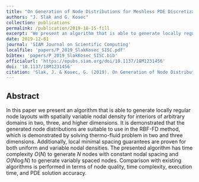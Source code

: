 ```yaml
---
title: "On Generation of Node Distributions for Meshless PDE Discretizations"
authors: "J. Slak and G. Kosec"
collection: publications
permalink: /publication/2019-10-15-fill
excerpt: 'We present an algorithm that is able to generate locally regular node layouts with spatially variable nodal density for interiors of arbitrary domains in two, three, and higher dimensions'
date: 2019-12-01
journal: 'SIAM Journal on Scientific Computing'
localfile: 'papers/P_2019_SlakKosec_SISC.pdf'
bibtex: 'papers/P_2019_SlakKosec_SISC.bib'
officialurl: 'https://epubs.siam.org/doi/10.1137/18M1231456'
doi: '10.1137/18M1231456'
citation: 'Slak, J. & Kosec, G. (2019). On Generation of Node Distributions for Meshless PDE Discretizations. SIAM J. Sci. Comput., 41(5), A3202–A3229.'
---
```


## Abstract

In this paper we present an algorithm that is able to generate locally regular node layouts with spatially variable nodal density for interiors of arbitrary domains in two, three, and higher dimensions. It is demonstrated that the generated node distributions are suitable to use in the RBF-FD method, which is demonstrated by solving thermo-fluid problem in two and three dimensions. Additionally, local minimal spacing guarantees are proven for both uniform and variable nodal densities. The presented algorithm has time complexity $O(N)$ to generate $N$ nodes with constant nodal spacing and $O(N \log N)$ to generate variably spaced nodes. Comparison with existing algorithms is performed in terms of node quality, time complexity, execution time, and PDE solution accuracy.
